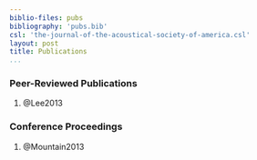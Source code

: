 ```yaml
---
biblio-files: pubs
bibliography: 'pubs.bib'
csl: 'the-journal-of-the-acoustical-society-of-america.csl'
layout: post
title: Publications
...
```


### Peer-Reviewed Publications

1.  @Lee2013

### Conference Proceedings

1.  @Mountain2013
